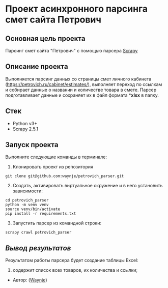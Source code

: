 # Проект асинхронного парсинга смет сайта Петрович
## **Основная цель проекта**
Парсинг смет сайта "Петрович" с помощью парсера [Scrapy](https://docs.scrapy.org/en/latest/index.html) 
## **Описание проекта**
Выполняется парсинг данных со страницы смет личного кабинета (https://petrovich.ru/cabinet/estimates/),
выполняет переход по ссылкам и собирает данные о названии и количестве товара в смете.
Парсер подготавливает данные и сохраняет их в файл формата ***xlsx** в папку.
## **Стек**
* Python v3+
* Scrapy 2.5.1
## **Запуск проекта**
Выполните следующие команды в терминале:
1. Клонировать проект из репозитория
```shell
git clone git@github.com:waynje/petrovich_parser.git
```
2. Создать, активировать виртуальное окружение и в него установить зависимости:
```shell
cd petrovich_parser
python -m venv venv
source venv/bin/activate
pip install -r requirements.txt
```
3. Запустить парсер из командной строки:
```shell
scrapy crawl petrovich_parser
```
## _Вывод результатов_
Результатом работы парсера будет создание таблицы Excel:
1. содержит список всех товаров, их количества и ссылки;
* Автор: ([Waynje](https://github.com/waynje))